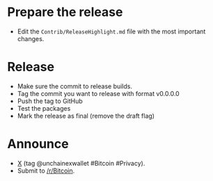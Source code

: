 # Prepare the release

- Edit the `Contrib/ReleaseHighlight.md` file with the most important changes.

# Release

- Make sure the commit to release builds.
- Tag the commit you want to release with format v0.0.0.0
- Push the tag to GitHub
- Test the packages
- Mark the release as final (remove the draft flag)

# Announce

- [X](https://x.com) (tag @unchainexwallet #Bitcoin #Privacy).
- Submit to [/r/Bitcoin](https://old.reddit.com/r/Bitcoin/).
